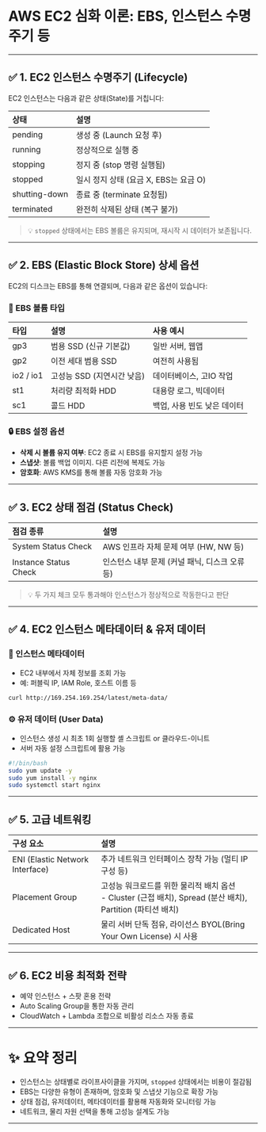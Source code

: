# AWS EC2 심화 이론: EBS, 인스턴스 수명주기 등

---

## ✅ 1. EC2 인스턴스 수명주기 (Lifecycle)

EC2 인스턴스는 다음과 같은 상태(State)를 거칩니다:

| 상태          | 설명                                  |
| :------------ | :------------------------------------ |
| pending       | 생성 중 (Launch 요청 후)              |
| running       | 정상적으로 실행 중                    |
| stopping      | 정지 중 (stop 명령 실행됨)            |
| stopped       | 일시 정지 상태 (요금 X, EBS는 요금 O) |
| shutting-down | 종료 중 (terminate 요청됨)            |
| terminated    | 완전히 삭제된 상태 (복구 불가)        |

> 💡 `stopped` 상태에서는 EBS 볼륨은 유지되며, 재시작 시 데이터가 보존됩니다.

---

## ✅ 2. EBS (Elastic Block Store) 상세 옵션

EC2의 디스크는 EBS를 통해 연결되며, 다음과 같은 옵션이 있습니다:

### 📁 EBS 볼륨 타입

| 타입      | 설명                       | 사용 예시                   |
| :-------- | :------------------------- | :-------------------------- |
| gp3       | 범용 SSD (신규 기본값)     | 일반 서버, 웹앱             |
| gp2       | 이전 세대 범용 SSD         | 여전히 사용됨               |
| io2 / io1 | 고성능 SSD (지연시간 낮음) | 데이터베이스, 고IO 작업     |
| st1       | 처리량 최적화 HDD          | 대용량 로그, 빅데이터       |
| sc1       | 콜드 HDD                   | 백업, 사용 빈도 낮은 데이터 |

### 🔒 EBS 설정 옵션

- **삭제 시 볼륨 유지 여부**: EC2 종료 시 EBS를 유지할지 설정 가능
- **스냅샷**: 볼륨 백업 이미지. 다른 리전에 복제도 가능
- **암호화**: AWS KMS를 통해 볼륨 자동 암호화 가능

---

## ✅ 3. EC2 상태 점검 (Status Check)

| 점검 종류             | 설명                                           |
| :-------------------- | :--------------------------------------------- |
| System Status Check   | AWS 인프라 자체 문제 여부 (HW, NW 등)          |
| Instance Status Check | 인스턴스 내부 문제 (커널 패닉, 디스크 오류 등) |

> 💡 두 가지 체크 모두 통과해야 인스턴스가 정상적으로 작동한다고 판단

---

## ✅ 4. EC2 인스턴스 메타데이터 & 유저 데이터

### 🧾 인스턴스 메타데이터

- EC2 내부에서 자체 정보를 조회 가능
- 예: 퍼블릭 IP, IAM Role, 호스트 이름 등

```bash
curl http://169.254.169.254/latest/meta-data/
```

### ⚙️ 유저 데이터 (User Data)

- 인스턴스 생성 시 최초 1회 실행할 셸 스크립트 or 클라우드-이니트
- 서버 자동 설정 스크립트에 활용 가능

```bash
#!/bin/bash
sudo yum update -y
sudo yum install -y nginx
sudo systemctl start nginx
```

---

## ✅ 5. 고급 네트워킹

| 구성 요소                       | 설명                                                                                                          |
| :------------------------------ | :------------------------------------------------------------------------------------------------------------ |
| ENI (Elastic Network Interface) | 추가 네트워크 인터페이스 장착 가능 (멀티 IP 구성 등)                                                          |
| Placement Group                 | 고성능 워크로드를 위한 물리적 배치 옵션<br>- Cluster (근접 배치), Spread (분산 배치), Partition (파티션 배치) |
| Dedicated Host                  | 물리 서버 단독 점유, 라이선스 BYOL(Bring Your Own License) 시 사용                                            |

---

## ✅ 6. EC2 비용 최적화 전략

- 예약 인스턴스 + 스팟 혼용 전략
- Auto Scaling Group을 통한 자동 관리
- CloudWatch + Lambda 조합으로 비활성 리소스 자동 종료

---

# ✨ 요약 정리

- 인스턴스는 상태별로 라이프사이클을 가지며, `stopped` 상태에서는 비용이 절감됨
- EBS는 다양한 유형이 존재하며, 암호화 및 스냅샷 기능으로 확장 가능
- 상태 점검, 유저데이터, 메타데이터를 활용해 자동화와 모니터링 가능
- 네트워크, 물리 자원 선택을 통해 고성능 설계도 가능

---
